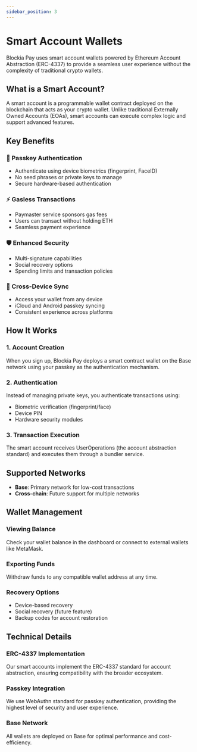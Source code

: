 ```yaml
---
sidebar_position: 3
---
```


# Smart Account Wallets

Blockia Pay uses smart account wallets powered by Ethereum Account Abstraction
(ERC-4337) to provide a seamless user experience without the complexity of
traditional crypto wallets.

## What is a Smart Account?

A smart account is a programmable wallet contract deployed on the blockchain
that acts as your crypto wallet. Unlike traditional Externally Owned Accounts
(EOAs), smart accounts can execute complex logic and support advanced features.

## Key Benefits

### 🔐 Passkey Authentication

- Authenticate using device biometrics (fingerprint, FaceID)
- No seed phrases or private keys to manage
- Secure hardware-based authentication

### ⚡ Gasless Transactions

- Paymaster service sponsors gas fees
- Users can transact without holding ETH
- Seamless payment experience

### 🛡️ Enhanced Security

- Multi-signature capabilities
- Social recovery options
- Spending limits and transaction policies

### 🔄 Cross-Device Sync

- Access your wallet from any device
- iCloud and Android passkey syncing
- Consistent experience across platforms

## How It Works

### 1. Account Creation

When you sign up, Blockia Pay deploys a smart contract wallet on the Base
network using your passkey as the authentication mechanism.

### 2. Authentication

Instead of managing private keys, you authenticate transactions using:

- Biometric verification (fingerprint/face)
- Device PIN
- Hardware security modules

### 3. Transaction Execution

The smart account receives UserOperations (the account abstraction standard) and
executes them through a bundler service.

## Supported Networks

- **Base**: Primary network for low-cost transactions
- **Cross-chain**: Future support for multiple networks

## Wallet Management

### Viewing Balance

Check your wallet balance in the dashboard or connect to external wallets like
MetaMask.

### Exporting Funds

Withdraw funds to any compatible wallet address at any time.

### Recovery Options

- Device-based recovery
- Social recovery (future feature)
- Backup codes for account restoration

## Technical Details

### ERC-4337 Implementation

Our smart accounts implement the ERC-4337 standard for account abstraction,
ensuring compatibility with the broader ecosystem.

### Passkey Integration

We use WebAuthn standard for passkey authentication, providing the highest level
of security and user experience.

### Base Network

All wallets are deployed on Base for optimal performance and cost-efficiency.
